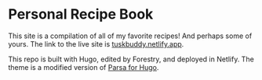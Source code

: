 # Personal Recipe Book

This site is a compilation of all of my favorite recipes! And perhaps some of yours. The link to the live site is <a href="https://tuskbuddy.netlify.app">tuskbuddy.netlify.app</a>.


This repo is built with Hugo, edited by Forestry, and deployed in Netlify. The theme is a modified version of <a href="https://www.github.com/themefisher/parsa-hugo">Parsa for Hugo</a>.
